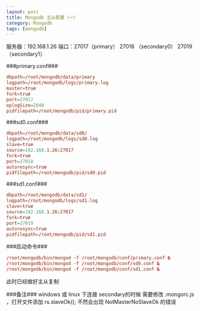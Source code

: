 ```yaml
---
layout: post
title: Mongodb 主从配置（一）
category: Mongodb
tags: [mongodb]
---
```


服务器：192.168.1.26
端口：27017（primary）
          27018 （secondary0）
          27019 （secondary1）

###primary.conf###
```conf
dbpath=/root/mongodb/data/primary
logpath=/root/mongodb/logs/primary.log
master=true
fork=true
port=27017
oplogSize=2048
pidfilepath=/root/mongodb/pid/primary.pid
```

###sd0.conf###
```conf
dbpath=/root/mongodb/data/sd0/
logpath=/root/mongodb/logs/sd0.log
slave=true
source=192.168.1.26:27017
fork=true
port=27018
autoresync=true
pidfilepath=/root/mongodb/pid/sd0.pid
```

###sd1.conf###
```conf
dbpath=/root/mongodb/data/sd1/
logpath=/root/mongodb/logs/sd1.log
slave=true
source=192.168.1.26:27017
fork=true
port=27019
autoresync=true
pidfilepath=/root/mongodb/pid/sd1.pid
```

###启动命令###
```conf
/root/mongodb/bin/mongod -f /root/mongodb/conf/primary.conf &
/root/mongodb/bin/mongod -f /root/mongodb/conf/sd0.conf &
/root/mongodb/bin/mongod -f /root/mongodb/conf/sd1.conf &
```
此时已经做好主从复制


###备注###
windows 或 linux 下连接 secondary的时候 需要修改 .mongorc.js ，打开文件添加 rs.slaveOk();
不然会出现 NotMasterNoSlaveOk 的错误

